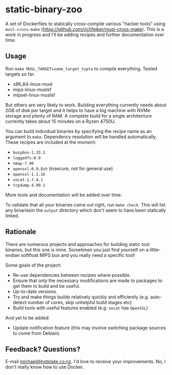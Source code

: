 # static-binary-zoo

A set of Dockerfiles to statically cross-compile various "hacker tools" using `musl-cross-make` (https://github.com/richfelker/musl-cross-make). This is a work in progress and I'll be adding recipes and further documentation over time.

## Usage

Run `make MUSL_TARGET=some_target_tuple` to compile everything. Tested targets so far:

* x86_64-linux-musl
* mips-linux-muslsf
* mipsel-linux-muslsf

But others are very likely to work. Building everything currently needs about 2GB of disk per target and it helps to have a big machine with NVMe storage and plenty of RAM. A complete build for a single architecture currently takes about 15 minutes on a Ryzen 4750U.

You can build individual binaries by specifying the recipe name as an argument to `make`. Dependency resolution will be handled automatically. These recipes are included at the moment:

* `busybox-1.33.1`
* `loggedfs-0.9`
* `nmap-7.90`
* `openssl-0.9.8zh` (insecure, not for general use)
* `openssl-1.1.1k`
* `socat-1.7.4.1`
* `tcpdump-4.99.1`

More tools and documentation will be added over time.

To validate that all your binaries came out right, run `make check`. This will list any binariesin the `output` directory which don't seem to have been statically linked.

## Rationale

There are numerous projects and approaches for building static tool binaries, but this one is mine. Sometimes you just find yourself on a little-endian softfloat MIPS box and you really need a specific tool!

Some goals of the project:

* Re-use dependencies between recipes where possible.
* Ensure that only the necessary modifications are made to packages to get them to build and be useful.
* Up-to-date versions.
* Try and make things builds relatively quickly and efficiently (e.g. auto-detect number of cores, skip unhelpful build stages etc)
* Build tools with useful features enabled (e.g. `socat` has `OpenSSL`)

And yet to be added:

* Update notification feature (this may involve switching package sources to come from Debian).

## Feedback? Questions?

E-mail michael@hotplate.co.nz. I'd love to receive your improvements. No, I don't really know how to use Docker.
